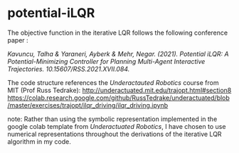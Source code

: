 # potential-iLQR
The objective function in the iterative LQR  follows the following conference paper :

_Kavuncu, Talha & Yaraneri, Ayberk & Mehr, Negar. (2021). Potential iLQR: A Potential-Minimizing Controller for Planning Multi-Agent Interactive Trajectories. 10.15607/RSS.2021.XVII.084._

The code structure references the _Underactauted Robotics_ course from MIT (Prof Russ Tedrake):
http://underactuated.mit.edu/trajopt.html#section8
https://colab.research.google.com/github/RussTedrake/underactuated/blob/master/exercises/trajopt/ilqr_driving/ilqr_driving.ipynb

note: Rather than using the symbolic representation implemented in the google colab template from _Underactuated Robotics_,  I have chosen to use numerical representations throughout the derivations of the iterative LQR algorithm in my code.

